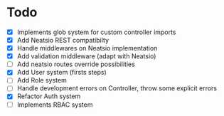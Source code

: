 # Todo

- [x] Implements glob system for custom controller imports
- [x] Add Neatsio REST compatibilty
- [x] Handle middlewares on Neatsio implementation
- [x] Add validation middleware (adapt with Neatsio)
- [ ] Add neatsio routes override possibilities
- [x] Add User system (firsts steps)
- [ ] Add Role system
- [ ] Handle development errors on Controller, throw some explicit errors
- [x] Refactor Auth system
- [ ] Implements RBAC system
